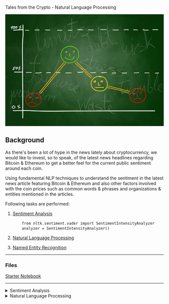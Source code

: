 Tales from the Crypto - Natural Language Processing

![Stock Sentiment](Images/sentimental.jpeg)

## Background

As there's been a lot of hype in the news lately about cryptocurrency, we would like to invest, so to speak, of the latest news headlines regarding Bitcoin & Ethereum to get a better feel for the current public sentiment around each coin.

Using fundamental NLP techniques to understand the sentiment in the latest news article featuring Bitcoin & Ethereum and also other factors involved with the coin prices such as common words & phrases and organizations & entities mentioned in the articles.

Following tasks are performed:

1. [Sentiment Analysis](#Sentiment-Analysis)
    ```
        from nltk.sentiment.vader import SentimentIntensityAnalyzer
        analyzer = SentimentIntensityAnalyzer()
    ```
2. [Natural Language Processing](#Natural-Language-Processing)

3. [Named Entity Recognition](#Named-Entity-Recognition)

- - -

### Files

[Starter Notebook](Starter_Code/crypto_sentiment.ipynb)

- - -
<details>

<summary>Sentiment Analysis</summary>
    
    
<br>1. *Use of [newsapi](https://newsapi.org/) to pull the latest news articles for Bitcoin and Ethereum*</br>
    ```
        btc_articles = newsapi.get_everything(q='bitcoin',
                                      language='en',
                                      sort_by='relevancy',
                                      )
    ```

<br>2. *Creation of Dataframe of Sentiment Scores for each coin*</br>

**Bitcoin                      |Ethereum**        
:-------------------------:|:-------------------------:
<img src="Images/btc_score_df.PNG" width="300" /> | <img src="Images/eth_score_df.PNG" width="300" />
    
    

<br>3. *Descriptive statistics*</br>

**Bitcoin                      |Ethereum**     
:-------------------------:|:-------------------------:
<img src="Images/btc_describe.PNG" width="300" /> | <img src="Images/eth_describe.PNG" width="300" />

* Which coin had the highest mean positive score?
  ```
     Ethereum - 0.08 
  ```

* Which coin had the highest negative score? 
  ```
     Ethereum - 0.025 
  ```

* Which coin had the highest positive score? 
  ```
     Ethereum - 0.9198 
  ```
</ul>
    
</details>
    
<details>

<summary> Natural Language Processing </summary><br>
    
<br>1. *Import the following Libraries from nltk:*</br>
    ```
        from nltk.tokenize import word_tokenize, sent_tokenize
        from nltk.corpus import stopwords
        from nltk.stem import WordNetLemmatizer, PorterStemmer
        from string import punctuation
        import re
    ```

  
<br>2. *Use NLTK and Python to tokenize the text for each coin*</br>


* Remove punctuation
    ```    
        regex = re.compile("[^a-zA-Z0-9 ]")
        re_clean = regex.sub('', text)
    ```
* Lowercase each word
    ```
        words = word_tokenize(re_clean.lower())
    ```
* Remove stop words
    ```
        sw = set(stopwords.words('english'))
    ```
* Lemmatize Words into Root words
    ```
        lemmatizer = WordNetLemmatizer()
        lem = [lemmatizer.lemmatize(word) for word in words]
    ```

<br>3. Look at the ngrams and word frequency for each coin</br>

* Use NLTK to produce the ngrams for N = 2
    ```
        def get_token(df):
             tokens = []
        for i in df['tokens']:
            tokens.extend(i)
        return tokens
        btc_tokens = get_token(btc_sentiment_df)
        eth_tokens = get_token(eth_sentiment_df)

        #Generate the Bitcoin N-grams where N=2
        def bigram_counter(tokens, N):
        words_count = dict(Counter(ngrams(tokens, n=N)))
        return words_count
    
        bigram_btc = bigram_counter(btc_tokens, 2)
    ```

* List the top 10 words for each coin
    ```
        # Use the token_count function to generate the top 10 words from each coin
        def token_count(tokens, N=10):
        """Returns the top N tokens from the frequency count"""
        return Counter(tokens).most_common(N)
    ```
    
**Bitcoin                      |Ethereum**        
:-------------------------:|:-------------------------:
<img src="Images/btc_top_10.PNG" width="100" /> | <img src="Images/eth_top_10.PNG" width="100" />

* Generate word clouds for each coin to summarize the news for each coin.
    ```
        from wordcloud import WordCloud
        import matplotlib.pyplot as plt
        plt.style.use('seaborn-whitegrid')
        import matplotlib as mpl
        mpl.rcParams['figure.figsize'] = [20.0, 10.0]
    ```
    
![btc-word-cloud.png](Images/btc-word-cloud.png)

![eth-word-cloud.png](Images/eth-word-cloud.png)


<details>
    <summary>Named Entity Recognition</summary>

<br>1. Import SpaCy and displacy</br>
    ```
        import spacy
        from spacy import displacy
        # Load the spaCy model
        nlp = spacy.load('en_core_web_sm')
    ```
<br>2. Build a named entity recognition model for both coins
    ```
        # Run the NER processor on all of the text
        doc = nlp(btc_content)
        # Add a title to the document
        doc.user_data["title"] = "BITCOIN NER"
    ```
<br>3. Visualize the tags using SpaCy</br>
    ```
        displacy.render(doc, style='ent')
    ```
    
![btc-ner.png](Images/btc-ner.png)

![eth-ner.png](Images/eth-ner.png)

<br>4. List all Entities</br>
    ```
        for ent in doc.ents:
        print('{} {}'.format(ent.text, ent.label_))
     ```

**Bitcoin                      |Ethereum**        
:-------------------------:|:-------------------------:
<img src="Images/btc_ent.PNG" width="300" /> | <img src="Images/eth_ent.PNG" width="300" />

</details>


### Resources

[Vader Sentiment Analysis](http://www.nltk.org/howto/sentiment.html)

- - -


